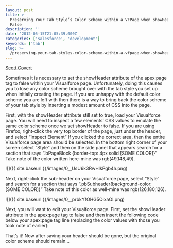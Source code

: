 ```yaml
---
layout: post
title: >-
  Preserving Your Tab Style’s Color Scheme within a VFPage when showHeader is
  False
description: ''
date: '2012-05-15T21:05:39.000Z'
categories: ['salesforce', 'development']
keywords: ['tab']
slug: >-
  /preserving-your-tab-styles-color-scheme-within-a-vfpage-when-showheader-is-false
---
```


[Scott
Covert](https://www.tython.co/)

Sometimes it is necessary to set the showHeader attribute of the apex:page tag to false within your Visualforce page. Unfortunately, doing this causes you to lose any color scheme brought over with the tab style you set up when initially creating the page. If you are unhappy with the default color scheme you are left with then there is a way to bring back the color scheme of your tab style by inserting a modest amount of CSS into the page.

First, with the showHeader attribute still set to true, load your Visualforce page. You will need to inspect a few elements’ CSS values to emulate the same color scheme once we set showHeader to false. If you are using Firefox, right-click the very top border of the page, just under the header, and select “Inspect Element” If you clicked the correct area, then the entire Visualforce page area should be selected. In the bottom right corner of your screen select “Style” and then on the side panel that appears search for a section that says “.bPageBlock {border-top: 4px solid \[SOME COLOR\]}” Take note of the color written here-mine was rgb(49,148,49).

![]({{ site.baseurl }}/images/0__UsU6k3RwHlkPgb4h.png)

Next, right-click the sub-header on your Visualforce page, select “Style” and search for a section that says “.pbSubheader{background-color: \[SOME COLOR\]}” Take note of this color as well-mine was rgb(126,180,126).

![]({{ site.baseurl }}/images/0__prbkYfOHG5OixaOl.png)

Next, you will want to edit your Visualforce page. First, set the showHeader attribute in the apex:page tag to false and then insert the following code below your apex:page tag line (replacing the color values with those you took note of earlier):

<style type="text/css">  
.bPageBlock {  
    border-top: 4px solid rgb(49,148,49);  
}  
.pbSubheader {  
    background-color: rgb(126,180,126);  
}  
</style>

That’s it! Now after saving your header should be gone, but the original color scheme should remain…